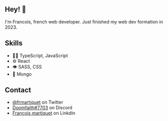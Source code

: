 ## Hey! 👋
I'm Francois, french web developer.
Just finished my web dev formation in 2023.

## Skills
- 👨‍💻 TypeScript, JavaScript
- ⚙️ React
- 👁️ SASS, CSS
- 💽 Mongo

## Contact
- [@frmartiquet](https://twitter.com/frmartiquet) on Twitter
- [Doomfaith#7703](./) on Discord
- [François martiquet](https://www.linkedin.com/in/fran%C3%A7ois-martiquet-50ba1a164) on Linkdin
